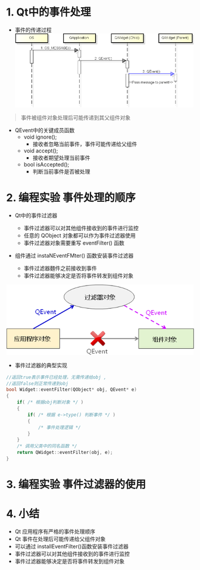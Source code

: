 # 1. Qt中的事件处理
- 事件的传递过程
![](vx_images/039_1.png)
> 事件被组件对象处理后可能传递到其父组件对象

- QEvent中的关键成员函数
    - void ignore();
        - 接收者忽略当前事件，事件可能传递给父组件
    - void accept();
        - 接收者期望处理当前事件
    - bool isAccepted();
        - 判断当前事件是否被处理


# 2. 编程实验 事件处理的顺序

- Qt中的事件过滤器
    - 事件过滤器可以对其他组件接收到的事件进行监控
    - 任意的 QObject 对象都可以作为事件过滤器使用
    - 事件过滤器对象需要重写 eventFilter() 函数

- 组件通过 instaNEventFMter() 函数安装事件过滤器
    - 事件过滤器麵件之前接收到事件
    - 事件过滤器能够决定是否将事件转发到组件对象

![](vx_images/039_2.png)

- 事件过滤器的典型实现

```c
//返回true表示事件已经处理，无需传递给obj ,
//返回false则正常传递到obj
bool Widget::eventFilter(QObject* obj, QEvent* e)
{
    if( /* 根据obj判断对象 */ )
    {
        if( /* 根据 e->type() 判断事件 */ )
        {
            /* 事件处理逻辑 */
        }
    }
    /* 调用父类中的同名函数 */
    return QWidget::eventFilter(obj, e);
}
```

# 3. 编程实验 事件过滤器的使用

# 4. 小结
- Qt 应用程序有严格的事件处理顺序
- Qt 事件在处理后可能传递给父组件对象
- 可以通过 installEventFilter()函数安装事件过滤器
- 事件过滤器可以对其他组件接收到的事件进行监控
- 事件过滤器能够决定是否将事件转发到组件对象
